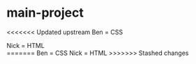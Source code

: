 # main-project
<<<<<<< Updated upstream
Ben = CSS
<div>Nick = HTML</div>
=======
Ben = CSS
Nick = HTML
>>>>>>> Stashed changes
